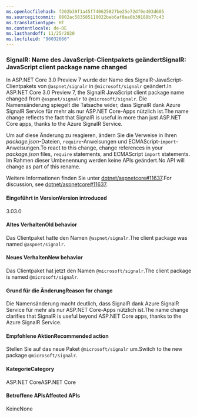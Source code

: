```yaml
---
ms.openlocfilehash: f202b39f1a45f740625827be25e72df0e403d605
ms.sourcegitcommit: 0802ac583585110022beb6af8ea0b39188b77c43
ms.translationtype: HT
ms.contentlocale: de-DE
ms.lasthandoff: 11/25/2020
ms.locfileid: "96032666"
---
```

### <a name="signalr-javascript-client-package-name-changed"></a><span data-ttu-id="3e166-101">SignalR: Name des JavaScript-Clientpakets geändert</span><span class="sxs-lookup"><span data-stu-id="3e166-101">SignalR: JavaScript client package name changed</span></span>

<span data-ttu-id="3e166-102">In ASP.NET Core 3.0 Preview 7 wurde der Name des SignalR-JavaScript-Clientpakets von `@aspnet/signalr` in `@microsoft/signalr` geändert.</span><span class="sxs-lookup"><span data-stu-id="3e166-102">In ASP.NET Core 3.0 Preview 7, the SignalR JavaScript client package name changed from `@aspnet/signalr` to `@microsoft/signalr`.</span></span> <span data-ttu-id="3e166-103">Die Namensänderung spiegelt die Tatsache wider, dass SignalR dank Azure SignalR Service für mehr als nur ASP.NET Core-Apps nützlich ist.</span><span class="sxs-lookup"><span data-stu-id="3e166-103">The name change reflects the fact that SignalR is useful in more than just ASP.NET Core apps, thanks to the Azure SignalR Service.</span></span>

<span data-ttu-id="3e166-104">Um auf diese Änderung zu reagieren, ändern Sie die Verweise in Ihren *package.json*-Dateien, `require`-Anweisungen und ECMAScript-`import`-Anweisungen.</span><span class="sxs-lookup"><span data-stu-id="3e166-104">To react to this change, change references in your *package.json* files, `require` statements, and ECMAScript `import` statements.</span></span> <span data-ttu-id="3e166-105">Im Rahmen dieser Umbenennung werden keine APIs geändert.</span><span class="sxs-lookup"><span data-stu-id="3e166-105">No API will change as part of this rename.</span></span>

<span data-ttu-id="3e166-106">Weitere Informationen finden Sie unter [dotnet/aspnetcore#11637](https://github.com/dotnet/aspnetcore/issues/11637).</span><span class="sxs-lookup"><span data-stu-id="3e166-106">For discussion, see [dotnet/aspnetcore#11637](https://github.com/dotnet/aspnetcore/issues/11637).</span></span>

#### <a name="version-introduced"></a><span data-ttu-id="3e166-107">Eingeführt in Version</span><span class="sxs-lookup"><span data-stu-id="3e166-107">Version introduced</span></span>

<span data-ttu-id="3e166-108">3.0</span><span class="sxs-lookup"><span data-stu-id="3e166-108">3.0</span></span>

#### <a name="old-behavior"></a><span data-ttu-id="3e166-109">Altes Verhalten</span><span class="sxs-lookup"><span data-stu-id="3e166-109">Old behavior</span></span>

<span data-ttu-id="3e166-110">Das Clientpaket hatte den Namen `@aspnet/signalr`.</span><span class="sxs-lookup"><span data-stu-id="3e166-110">The client package was named `@aspnet/signalr`.</span></span>

#### <a name="new-behavior"></a><span data-ttu-id="3e166-111">Neues Verhalten</span><span class="sxs-lookup"><span data-stu-id="3e166-111">New behavior</span></span>

<span data-ttu-id="3e166-112">Das Clientpaket hat jetzt den Namen `@microsoft/signalr`.</span><span class="sxs-lookup"><span data-stu-id="3e166-112">The client package is named `@microsoft/signalr`.</span></span>

#### <a name="reason-for-change"></a><span data-ttu-id="3e166-113">Grund für die Änderung</span><span class="sxs-lookup"><span data-stu-id="3e166-113">Reason for change</span></span>

<span data-ttu-id="3e166-114">Die Namensänderung macht deutlich, dass SignalR dank Azure SignalR Service für mehr als nur ASP.NET Core-Apps nützlich ist.</span><span class="sxs-lookup"><span data-stu-id="3e166-114">The name change clarifies that SignalR is useful beyond ASP.NET Core apps, thanks to the Azure SignalR Service.</span></span>

#### <a name="recommended-action"></a><span data-ttu-id="3e166-115">Empfohlene Aktion</span><span class="sxs-lookup"><span data-stu-id="3e166-115">Recommended action</span></span>

<span data-ttu-id="3e166-116">Stellen Sie auf das neue Paket `@microsoft/signalr` um.</span><span class="sxs-lookup"><span data-stu-id="3e166-116">Switch to the new package `@microsoft/signalr`.</span></span>

#### <a name="category"></a><span data-ttu-id="3e166-117">Kategorie</span><span class="sxs-lookup"><span data-stu-id="3e166-117">Category</span></span>

<span data-ttu-id="3e166-118">ASP.NET Core</span><span class="sxs-lookup"><span data-stu-id="3e166-118">ASP.NET Core</span></span>

#### <a name="affected-apis"></a><span data-ttu-id="3e166-119">Betroffene APIs</span><span class="sxs-lookup"><span data-stu-id="3e166-119">Affected APIs</span></span>

<span data-ttu-id="3e166-120">Keine</span><span class="sxs-lookup"><span data-stu-id="3e166-120">None</span></span>

<!-- 

#### Affected APIs

Not detectable via API analysis

-->
